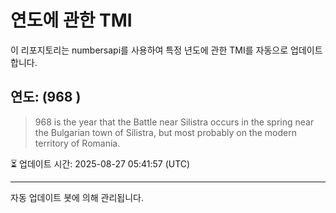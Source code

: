 
# 연도에 관한 TMI

이 리포지토리는 numbersapi를 사용하여 특정 년도에 관한 TMI를 자동으로 업데이트합니다.

## 연도: (968 )
> 968 is the year that the Battle near Silistra occurs in the spring near the Bulgarian town of Silistra, but most probably on the modern territory of Romania.

⏳ 업데이트 시간: 2025-08-27 05:41:57 (UTC)

---
자동 업데이트 봇에 의해 관리됩니다.
